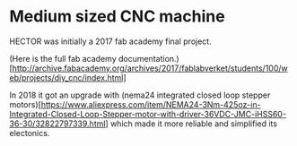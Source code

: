 # Medium sized CNC machine #
HECTOR was initially a 2017 fab academy final project. 

(Here is the full fab academy documentation.)[http://archive.fabacademy.org/archives/2017/fablabverket/students/100/web/projects/diy_cnc/index.html]

In 2018 it got an upgrade with (nema24 integrated closed loop stepper motors)[https://www.aliexpress.com/item/NEMA24-3Nm-425oz-in-Integrated-Closed-Loop-Stepper-motor-with-driver-36VDC-JMC-iHSS60-36-30/32822797339.html] which made it more reliable and simplified its electonics.
